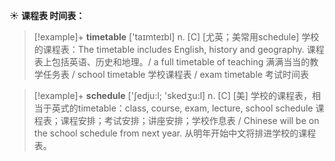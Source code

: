 ☀ <span class="category">**课程表 时间表：**</span>
>[!example]+ <span class="vocabulary">**timetable**</span> ['taɪmteɪbl] 
> <span class="definition">n. [C] [尤英；美常用schedule] 学校的课程表：</span>The timetable includes English, history and geography. 课程表上包括英语、历史和地理。/ a full timetable of teaching 满满当当的教学任务表 / school timetable 学校课程表 / exam timetable 考试时间表 

>[!example]+ <span class="vocabulary">**schedule**</span> ['ʃedju:l; 'skedӡu:l] 
> <span class="definition">n. [C] [美] 学校的课程表，相当于英式的timetable：</span>class, course, exam, lecture, school schedule 课程表；课程安排；考试安排；讲座安排；学校作息表 / Chinese will be on the school schedule from next year. 从明年开始中文将排进学校的课程表。
